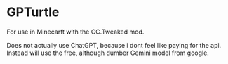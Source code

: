 # GPTurtle
For use in Minecarft with the CC.Tweaked mod.

Does not actually use ChatGPT, because i dont feel like paying for the api.
Instead will use the free, although dumber Gemini model from google.